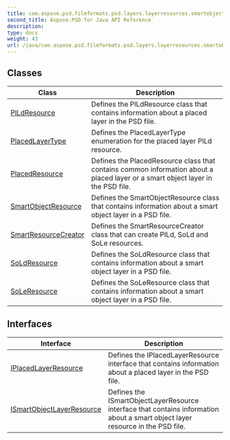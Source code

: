 ```yaml
---
title: com.aspose.psd.fileformats.psd.layers.layerresources.smartobjectresources
second_title: Aspose.PSD for Java API Reference
description: 
type: docs
weight: 43
url: /java/com.aspose.psd.fileformats.psd.layers.layerresources.smartobjectresources/
---
```



## Classes

| Class | Description |
| --- | --- |
| [PlLdResource](../com.aspose.psd.fileformats.psd.layers.layerresources.smartobjectresources/plldresource) | Defines the PlLdResource class that contains information about a placed layer in the PSD file. |
| [PlacedLayerType](../com.aspose.psd.fileformats.psd.layers.layerresources.smartobjectresources/placedlayertype) | Defines the PlacedLayerType enumeration for the placed layer PlLd resource. |
| [PlacedResource](../com.aspose.psd.fileformats.psd.layers.layerresources.smartobjectresources/placedresource) | Defines the PlacedResource class that contains common information about a placed layer or a smart object layer in the PSD file. |
| [SmartObjectResource](../com.aspose.psd.fileformats.psd.layers.layerresources.smartobjectresources/smartobjectresource) | Defines the SmartObjectResource class that contains information about a smart object layer in a PSD file. |
| [SmartResourceCreator](../com.aspose.psd.fileformats.psd.layers.layerresources.smartobjectresources/smartresourcecreator) | Defines the SmartResourceCreator class that can create PlLd, SoLd and SoLe resources. |
| [SoLdResource](../com.aspose.psd.fileformats.psd.layers.layerresources.smartobjectresources/soldresource) | Defines the SoLdResource class that contains information about a smart object layer in a PSD file. |
| [SoLeResource](../com.aspose.psd.fileformats.psd.layers.layerresources.smartobjectresources/soleresource) | Defines the SoLeResource class that contains information about a smart object layer in a PSD file. |

## Interfaces

| Interface | Description |
| --- | --- |
| [IPlacedLayerResource](../com.aspose.psd.fileformats.psd.layers.layerresources.smartobjectresources/iplacedlayerresource) | Defines the IPlacedLayerResource interface that contains information about a placed layer in the PSD file. |
| [ISmartObjectLayerResource](../com.aspose.psd.fileformats.psd.layers.layerresources.smartobjectresources/ismartobjectlayerresource) | Defines the ISmartObjectLayerResource interface that contains information about a smart object layer resource in the PSD file. |
